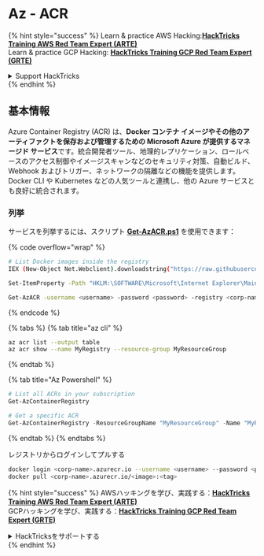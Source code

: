 # Az - ACR

{% hint style="success" %}
Learn & practice AWS Hacking:<img src="../../../.gitbook/assets/image (1) (1) (1) (1).png" alt="" data-size="line">[**HackTricks Training AWS Red Team Expert (ARTE)**](https://training.hacktricks.xyz/courses/arte)<img src="../../../.gitbook/assets/image (1) (1) (1) (1).png" alt="" data-size="line">\
Learn & practice GCP Hacking: <img src="../../../.gitbook/assets/image (2) (1).png" alt="" data-size="line">[**HackTricks Training GCP Red Team Expert (GRTE)**<img src="../../../.gitbook/assets/image (2) (1).png" alt="" data-size="line">](https://training.hacktricks.xyz/courses/grte)

<details>

<summary>Support HackTricks</summary>

* Check the [**subscription plans**](https://github.com/sponsors/carlospolop)!
* **Join the** 💬 [**Discord group**](https://discord.gg/hRep4RUj7f) or the [**telegram group**](https://t.me/peass) or **follow** us on **Twitter** 🐦 [**@hacktricks\_live**](https://twitter.com/hacktricks_live)**.**
* **Share hacking tricks by submitting PRs to the** [**HackTricks**](https://github.com/carlospolop/hacktricks) and [**HackTricks Cloud**](https://github.com/carlospolop/hacktricks-cloud) github repos.

</details>
{% endhint %}

## 基本情報

Azure Container Registry (ACR) は、**Docker コンテナ イメージやその他のアーティファクトを保存および管理するための Microsoft Azure が提供するマネージド サービス**です。統合開発者ツール、地理的レプリケーション、ロールベースのアクセス制御やイメージスキャンなどのセキュリティ対策、自動ビルド、Webhook およびトリガー、ネットワークの隔離などの機能を提供します。Docker CLI や Kubernetes などの人気ツールと連携し、他の Azure サービスとも良好に統合されます。

### 列挙

サービスを列挙するには、スクリプト [**Get-AzACR.ps1**](https://github.com/NetSPI/MicroBurst/blob/master/Misc/Get-AzACR.ps1) を使用できます：

{% code overflow="wrap" %}
```bash
# List Docker images inside the registry
IEX (New-Object Net.Webclient).downloadstring("https://raw.githubusercontent.com/NetSPI/MicroBurst/master/Misc/Get-AzACR.ps1")

Set-ItemProperty -Path "HKLM:\SOFTWARE\Microsoft\Internet Explorer\Main" -Name "DisableFirstRunCustomize" -Value 2

Get-AzACR -username <username> -password <password> -registry <corp-name>.azurecr.io
```
{% endcode %}

{% tabs %}
{% tab title="az cli" %}
```bash
az acr list --output table
az acr show --name MyRegistry --resource-group MyResourceGroup
```
{% endtab %}

{% tab title="Az Powershell" %}
```powershell
# List all ACRs in your subscription
Get-AzContainerRegistry

# Get a specific ACR
Get-AzContainerRegistry -ResourceGroupName "MyResourceGroup" -Name "MyRegistry"
```
{% endtab %}
{% endtabs %}

レジストリからログインしてプルする
```bash
docker login <corp-name>.azurecr.io --username <username> --password <password>
docker pull <corp-name>.azurecr.io/<image>:<tag>
```
{% hint style="success" %}
AWSハッキングを学び、実践する：<img src="../../../.gitbook/assets/image (1) (1) (1) (1).png" alt="" data-size="line">[**HackTricks Training AWS Red Team Expert (ARTE)**](https://training.hacktricks.xyz/courses/arte)<img src="../../../.gitbook/assets/image (1) (1) (1) (1).png" alt="" data-size="line">\
GCPハッキングを学び、実践する：<img src="../../../.gitbook/assets/image (2) (1).png" alt="" data-size="line">[**HackTricks Training GCP Red Team Expert (GRTE)**<img src="../../../.gitbook/assets/image (2) (1).png" alt="" data-size="line">](https://training.hacktricks.xyz/courses/grte)

<details>

<summary>HackTricksをサポートする</summary>

* [**サブスクリプションプラン**](https://github.com/sponsors/carlospolop)を確認してください！
* **💬 [**Discordグループ**](https://discord.gg/hRep4RUj7f)または[**Telegramグループ**](https://t.me/peass)に参加するか、**Twitter** 🐦 [**@hacktricks\_live**](https://twitter.com/hacktricks_live)**をフォローしてください。**
* **ハッキングのトリックを共有するには、[**HackTricks**](https://github.com/carlospolop/hacktricks)と[**HackTricks Cloud**](https://github.com/carlospolop/hacktricks-cloud)のGitHubリポジトリにPRを提出してください。**

</details>
{% endhint %}
